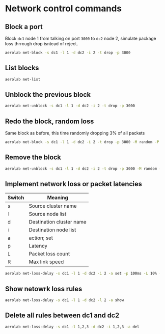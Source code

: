 # Network control commands

## Block a port

Block `dc1` node 1 from talking on port `3000` to `dc2` node 2, simulate package loss thrrough drop isntead of reject.

```bash
aerolab net-block -s dc1 -l 1 -d dc2 -i 2 -t drop -p 3000
```

## List blocks

```bash
aerolab net-list
```

## Unblock the previous block

```bash
aerolab net-unblock -s dc1 -l 1 -d dc2 -i 2 -t drop -p 3000
```

## Redo the block, random loss

Same block as before, this time randomly dropping 3% of all packets

```bash
aerolab net-block -s dc1 -l 1 -d dc2 -i 2 -t drop -p 3000 -M random -P 0.03
```

## Remove the block

```bash
aerolab net-unblock -s dc1 -l 1 -d dc2 -i 2 -t drop -p 3000 -M random -P 0.03
```

## Implement network loss or packet latencies

Switch | Meaning
--- | ---
s | Source cluster name
l | Source node list
d | Destination cluster name
i | Destination node list
a | action; set|del|delall|show
p | Latency
L | Packet loss count
R | Max link speed

```bash
aerolab net-loss-delay -s dc1 -l 1 -d dc2 -i 2 -a set -p 100ms -L 10% -R 1024Kbps
```

## Show netowrk loss rules

```bash
aerolab net-loss-delay -s dc1 -l 1 -d dc2 -l 2 -a show
```

## Delete all rules between dc1 and dc2

```bash
aerolab net-loss-delay -s dc1 -l 1,2,3 -d dc2 -i 1,2,3 -a del
```

